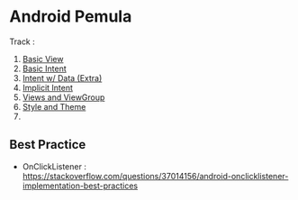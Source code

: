 # Android Pemula

Track :
1. [Basic View](https://github.com/Newbie-Dump/BarVolume/tree/b2ee1e869b1e5ffbf7b49e2306ce3a337eb0bc8a)
2. [Basic Intent](https://github.com/Newbie-Dump/BarVolume/tree/42c60ab796136a455df8df4b3bf84748626be219)
3. [Intent w/ Data (Extra)](https://github.com/Newbie-Dump/BarVolume/tree/c84575de99e312b8275141b179dba77f320d28b6)
4. [Implicit Intent](https://github.com/Newbie-Dump/BarVolume/tree/9a6f6dd267596485c55f03a5197222d77dad9405)
5. [Views and ViewGroup](https://github.com/Newbie-Dump/BarVolume/tree/a70a18f3f5437c2c9650be8b80e435c08a4e19bb)
6. [Style and Theme](https://github.com/Newbie-Dump/BarVolume/tree/3dccde8ed8a866e1231c6fc5ad8d9af0756b6e04)
7. 

## Best Practice
- OnClickListener : https://stackoverflow.com/questions/37014156/android-onclicklistener-implementation-best-practices